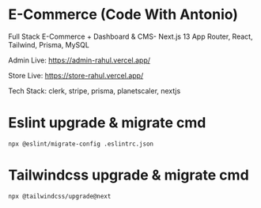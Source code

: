 # E-Commerce (Code With Antonio)
Full Stack E-Commerce + Dashboard &amp; CMS- Next.js 13 App Router, React, Tailwind, Prisma, MySQL

Admin Live: https://admin-rahul.vercel.app/

Store Live: https://store-rahul.vercel.app/

Tech Stack: clerk, stripe, prisma, planetscaler, nextjs

# Eslint upgrade & migrate cmd
`npx @eslint/migrate-config .eslintrc.json`

# Tailwindcss upgrade & migrate cmd
`npx @tailwindcss/upgrade@next`